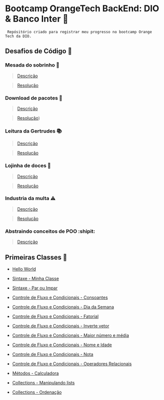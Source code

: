 # Bootcamp OrangeTech BackEnd: DIO & Banco Inter :orange_heart:

     Repósitório criado para registrar meu progresso no bootcamp Orange Tech da DIO. 
    
## Desafios de Código :running:

### Mesada do sobrinho  :money_with_wings:

> [Descrição](https://github.com/Nicolesilvaa/Bootcamp.OrangeTech.BackEnd/tree/main/desafios-codigo/mesada-do-sobrinho/README.md)

> [Resolução](https://github.com/Nicolesilvaa/Bootcamp.OrangeTech.BackEnd/blob/main/desafios-codigo/mesada-do-sobrinho/src/edu/nicole/desafio1/mesadaDoSobrinho.java)

 ### Download de pacotes  :open_file_folder:

> [Descrição](https://github.com/Nicolesilvaa/Bootcamp.OrangeTech.BackEnd/blob/main/desafios-codigo/download-de-pacotes/README.md)

> [Resolução](https://github.com/Nicolesilvaa/Bootcamp.OrangeTech.BackEnd/tree/main/desafio-abstracao-poo))
 
### Leitura da Gertrudes :books:

> [Descrição](https://github.com/Nicolesilvaa/Bootcamp.OrangeTech.BackEnd/blob/main/desafios-codigo/leitura-da-gertrudes/README.md)

> [Resolução](https://github.com/Nicolesilvaa/Bootcamp.OrangeTech.BackEnd/blob/main/desafios-codigo/leitura-da-gertrudes/src/edu/nicole/desafio3/leituraDaGertrudes.java)

### Lojinha de doces :candy:

> [Descrição](https://github.com/Nicolesilvaa/Bootcamp.OrangeTech.BackEnd/blob/main/desafios-codigo/lojinha-de-doces/README.md)

> [Resolução](https://github.com/Nicolesilvaa/Bootcamp.OrangeTech.BackEnd/blob/main/desafios-codigo/lojinha-de-doces/src/edu/nicole/desafio4/lojinhaDeDoces.java)

### Industria da multa :warning:

> [Descrição](https://github.com/Nicolesilvaa/Bootcamp.OrangeTech.BackEnd/blob/main/desafios-codigo/insdustria-da-multa/README.md)

> [Resolução](https://github.com/Nicolesilvaa/Bootcamp.OrangeTech.BackEnd/blob/main/desafios-codigo/insdustria-da-multa/src/edu/nicole/desafio5/industriaDaMulta.java)

### Abstraindo conceitos de POO :shipit:

> [Descrição](https://github.com/Nicolesilvaa/Bootcamp.OrangeTech.BackEnd/tree/main/desafio-abstracao-poo)

## 
## Primeiras Classes :space_invader:

- [Hello World](https://github.com/Nicolesilvaa/Bootcamp.OrangeTech.BackEnd/blob/main/hello-world/src/HelloWorld.java)

- [Sintaxe - Minha Classe](https://github.com/Nicolesilvaa/Bootcamp.OrangeTech.BackEnd/blob/main/java-anatomia-classes/src/edu/nicole/sintaxe/MinhaClasse.java)

- [Sintaxe - Par ou Impar](https://github.com/Nicolesilvaa/Bootcamp.OrangeTech.BackEnd/blob/main/java-anatomia-classes/src/edu/nicole/sintaxe/parImpar.java)

- [Controle de Fluxo e Condicionais - Consoantes](https://github.com/Nicolesilvaa/Bootcamp.OrangeTech.BackEnd/blob/main/java-controle-de-fluxos/src/edu/nicole/fluxo/consoantes.java)

- [Controle de Fluxo e Condicionais - Dia da Semana](https://github.com/Nicolesilvaa/Bootcamp.OrangeTech.BackEnd/blob/main/java-controle-de-fluxos/src/edu/nicole/fluxo/diaDaSemana.java)

 - [Controle de Fluxo e Condicionais - Fatorial](https://github.com/Nicolesilvaa/Bootcamp.OrangeTech.BackEnd/blob/main/java-controle-de-fluxos/src/edu/nicole/fluxo/fatorial.java)
 
- [Controle de Fluxo e Condicionais - Inverte vetor](https://github.com/Nicolesilvaa/Bootcamp.OrangeTech.BackEnd/blob/main/java-controle-de-fluxos/src/edu/nicole/fluxo/ordemInversa.java)
 
- [Controle de Fluxo e Condicionais - Maior número e média](https://github.com/Nicolesilvaa/Bootcamp.OrangeTech.BackEnd/blob/main/java-controle-de-fluxos/src/edu/nicole/fluxo/maiorMedia.java)

- [Controle de Fluxo e Condicionais - Nome e Idade](https://github.com/Nicolesilvaa/Bootcamp.OrangeTech.BackEnd/blob/main/java-controle-de-fluxos/src/edu/nicole/fluxo/nomeIdade.java)

 - [Controle de Fluxo e Condicionais - Nota](https://github.com/Nicolesilvaa/Bootcamp.OrangeTech.BackEnd/blob/main/java-controle-de-fluxos/src/edu/nicole/fluxo/nota.java)

- [Controle de Fluxo e Condicionais - Operadores Relacionais](https://github.com/Nicolesilvaa/Bootcamp.OrangeTech.BackEnd/blob/main/java-controle-de-fluxos/src/edu/nicole/fluxo/operadoresRelacionais.java)

- [Métodos - Calculadora](https://github.com/Nicolesilvaa/Bootcamp.OrangeTech.BackEnd/blob/main/java-metodos/src/edu/nicole/metodos/calculadora.java)

- [Collections - Manipulando lists](https://github.com/Nicolesilvaa/Bootcamp.OrangeTech.BackEnd/blob/main/java-collections/src/edu/nicole/collections/exemploList.java)

- [Collections - Ordenação](https://github.com/Nicolesilvaa/Bootcamp.OrangeTech.BackEnd/blob/main/java-collections/src/edu/nicole/collections/ordenacao.java)






